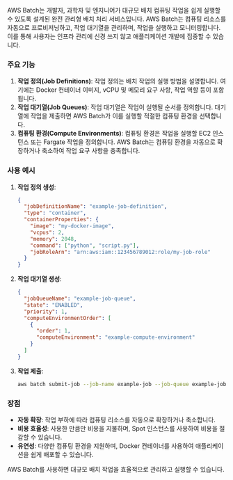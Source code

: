 AWS Batch는 개발자, 과학자 및 엔지니어가 대규모 배치 컴퓨팅 작업을 쉽게 실행할 수 있도록 설계된 완전 관리형 배치 처리 서비스입니다. AWS Batch는 컴퓨팅 리소스를 자동으로 프로비저닝하고, 작업 대기열을 관리하며, 작업을 실행하고 모니터링합니다. 이를 통해 사용자는 인프라 관리에 신경 쓰지 않고 애플리케이션 개발에 집중할 수 있습니다.

### 주요 기능
1. **작업 정의(Job Definitions)**: 작업 정의는 배치 작업의 실행 방법을 설명합니다. 여기에는 Docker 컨테이너 이미지, vCPU 및 메모리 요구 사항, 작업 역할 등이 포함됩니다.
2. **작업 대기열(Job Queues)**: 작업 대기열은 작업이 실행될 순서를 정의합니다. 대기열에 작업을 제출하면 AWS Batch가 이를 실행할 적절한 컴퓨팅 환경을 선택합니다.
3. **컴퓨팅 환경(Compute Environments)**: 컴퓨팅 환경은 작업을 실행할 EC2 인스턴스 또는 Fargate 작업을 정의합니다. AWS Batch는 컴퓨팅 환경을 자동으로 확장하거나 축소하여 작업 요구 사항을 충족합니다.

### 사용 예시
1. **작업 정의 생성**:
   ```json
   {
     "jobDefinitionName": "example-job-definition",
     "type": "container",
     "containerProperties": {
       "image": "my-docker-image",
       "vcpus": 2,
       "memory": 2048,
       "command": ["python", "script.py"],
       "jobRoleArn": "arn:aws:iam::123456789012:role/my-job-role"
     }
   }
   ```

2. **작업 대기열 생성**:
   ```json
   {
     "jobQueueName": "example-job-queue",
     "state": "ENABLED",
     "priority": 1,
     "computeEnvironmentOrder": [
       {
         "order": 1,
         "computeEnvironment": "example-compute-environment"
       }
     ]
   }
   ```

3. **작업 제출**:
   ```bash
   aws batch submit-job --job-name example-job --job-queue example-job-queue --job-definition example-job-definition
   ```

### 장점
- **자동 확장**: 작업 부하에 따라 컴퓨팅 리소스를 자동으로 확장하거나 축소합니다.
- **비용 효율성**: 사용한 만큼만 비용을 지불하며, Spot 인스턴스를 사용하여 비용을 절감할 수 있습니다.
- **유연성**: 다양한 컴퓨팅 환경을 지원하며, Docker 컨테이너를 사용하여 애플리케이션을 쉽게 배포할 수 있습니다.

AWS Batch를 사용하면 대규모 배치 작업을 효율적으로 관리하고 실행할 수 있습니다.